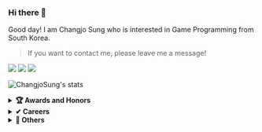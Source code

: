 ### Hi there 👋
Good day! I am Changjo Sung who is interested in Game Programming from South Korea.

> If you want to contact me, please leave me a message!
> 

<p>
  <a href="https://github.com/ChangjoSung/" target="_blank"><img src="https://img.shields.io/badge/ChangjoSung-181717?style=flat-square&logo=GitHub&logoColor=white"/></a>
  <a href="mailto:tjdckdwh@naver.com" target="_blank"><img src="https://img.shields.io/badge/tjdckdwh@naver.com-brightgreen?style=flat-square&logo=Gmail&logoColor=white"/></a>
  <a href="https://velog.io/@tjdckdwh/series" target="_blank"><img src="https://img.shields.io/badge/velog.io-@tjdckdwh?style=flat-square&logo=velog&logoColor=white"/></a>
</p>

![ChangjoSung's stats](https://github-readme-stats.vercel.app/api?username=ChangjoSung)

<details>
  <summary><b>🏆 Awards and Honors</b></summary>
  <ul>
    <li>2022-1 Sungkyul University VR/AR Game Competition 1st Place - <a href = "https://github.com/Team-NRE/Monster-Ground---Unity-3D-Action-Game">Monster Ground </a></li>
  </ul>
</details>

<details>
  <summary><b>✔ Careers</b></summary>
  <ul>
    <li>
      <a href="http://xicomlab.re.kr/" target="_blank">
        Xicom Lab
      </a><br>
      🏫 Sungkyul University (SKU)
      🧑🏻‍💻 Head of the Research Lab
    </li>
    <li>
      <a href="http://datareality.kr/" target="_blank">
        DataReality Inc.
      </a><br>
        🏢 Company specializing in VR/AR/XR<br>
        🧑🏻‍💻 Member of Unity S/W Development Team
      </a>
    </li>
  </ul>
</details>

<details>
  <summary><b>🚀 Others</b></summary>
  <ul>
    <li>
        NRF Research, Multi-player collaboration XR hair styling synthesis For non-face-to-face hair training suitable for the post-COVID19.
    </li>
  </ul>
</details>
